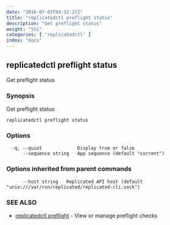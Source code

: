 ```yaml
---
date: "2016-07-03T04:12:27Z"
title: "replicatedctl preflight status"
description: "Get preflight status"
weight: "551"
categories: [ "replicatedctl" ]
index: "docs"
---
```


## replicatedctl preflight status

Get preflight status

### Synopsis


Get preflight status

```
replicatedctl preflight status
```

### Options

```
  -q, --quiet             Display true or false
      --sequence string   App sequence (default "current")
```

### Options inherited from parent commands

```
      --host string   Replicated API host (default "unix:///var/run/replicated/replicated-cli.sock")
```

### SEE ALSO
* [replicatedctl preflight](/docs/reference/replicatedctl/replicatedctl_preflight/)	 - View or manage preflight checks

